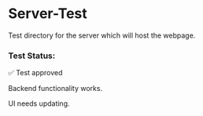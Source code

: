 # Server-Test

Test directory for the server which will host the webpage.

### Test Status:
✅ Test approved

Backend functionality works.

UI needs updating.